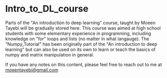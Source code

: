 # Intro_to_DL_course
Parts of the "An introduction to deep learning" course, taught by Moeen Tayebi will be gradually stored here.
This course was aimed at high school students with some elementary experience in programming, including knowledge on "for" loops and lists (no matter in what langauge).
The "Numpy_Tutorial" has been originally part of the "An introduction to deep learning" but can also be used on its own to learn or teach the basics of numpy and matrix manipulation in general.

If you have any notes on this content, please feel free to reach out to me at moeentayebi@gmail.com
